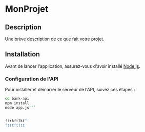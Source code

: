 # MonProjet

## Description
Une brève description de ce que fait votre projet.

## Installation

Avant de lancer l'application, assurez-vous d'avoir installé [Node.js](https://nodejs.org/).

### Configuration de l'API

Pour installer et démarrer le serveur de l'API, suivez ces étapes :

```bash
cd bank-api
npm install
node app.js```


ftrkftlkf"'
ftftftftt
